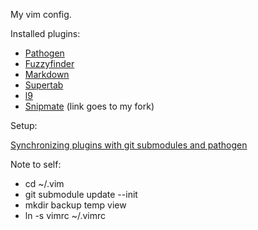 My vim config.

Installed plugins:

* [Pathogen](https://github.com/tpope/vim-pathogen)
* [Fuzzyfinder](https://github.com/vim-scripts/FuzzyFinder)
* [Markdown](https://github.com/tpope/vim-markdown)
* [Supertab](https://github.com/scrooloose/nerdtree)
* [l9](https://github.com/vim-scripts/L9)
* [Snipmate](git@github.com:mottram/snipmate.vim.git) (link goes to my fork)

Setup:

[Synchronizing plugins with git submodules and pathogen](http://vimcasts.org/episodes/synchronizing-plugins-with-git-submodules-and-pathogen/)

Note to self:

* cd ~/.vim
* git submodule update --init
* mkdir backup temp view
* ln -s vimrc ~/.vimrc
